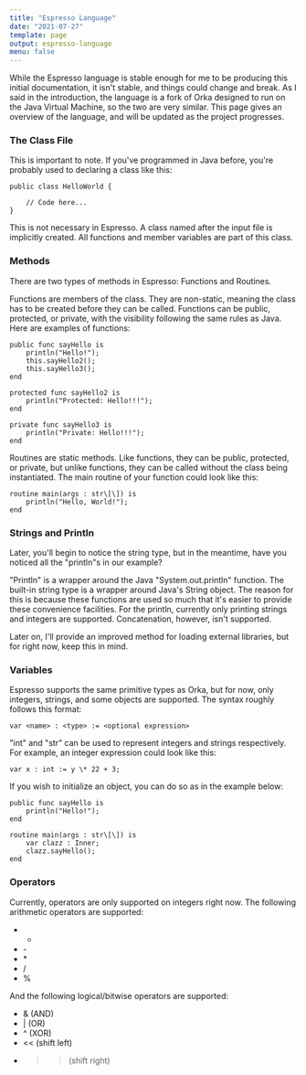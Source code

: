```yaml
---
title: "Espresso Language"
date: "2021-07-27"
template: page
output: espresso-language
menu: false
---
```


While the Espresso language is stable enough for me to be producing this initial documentation, it isn't stable, and things could change and break. As I said in the introduction, the language is a fork of Orka designed to run on the Java Virtual Machine, so the two are very similar. This page gives an overview of the language, and will be updated as the project progresses.

### The Class File

This is important to note. If you've programmed in Java before, you're probably used to declaring a class like this:

```
public class HelloWorld {

    // Code here...
}
```

This is not necessary in Espresso. A class named after the input file is implicitly created. All functions and member variables are part of this class.

### Methods

There are two types of methods in Espresso: Functions and Routines.

Functions are members of the class. They are non-static, meaning the class has to be created before they can be called. Functions can be public, protected, or private, with the visibility following the same rules as Java. Here are examples of functions:

```
public func sayHello is
    println("Hello!");
    this.sayHello2();
    this.sayHello3();
end

protected func sayHello2 is
    println("Protected: Hello!!!");
end

private func sayHello3 is
    println("Private: Hello!!!");
end
```

Routines are static methods. Like functions, they can be public, protected, or private, but unlike functions, they can be called without the class being instantiated. The main routine of your function could look like this:

```
routine main(args : str\[\]) is
    println("Hello, World!");
end
```

### Strings and Println

Later, you'll begin to notice the string type, but in the meantime, have you noticed all the "println"s in our example?

"Println" is a wrapper around the Java "System.out.println" function. The built-in string type is a wrapper around Java's String object. The reason for this is because these functions are used so much that it's easier to provide these convenience facilities. For the println, currently only printing strings and integers are supported. Concatenation, however, isn't supported.

Later on, I'll provide an improved method for loading external libraries, but for right now, keep this in mind.

### Variables

Espresso supports the same primitive types as Orka, but for now, only integers, strings, and some objects are supported. The syntax roughly follows this format:

```
var <name> : <type> := <optional expression>
```

"int" and "str" can be used to represent integers and strings respectively. For example, an integer expression could look like this:

```
var x : int := y \* 22 + 3;
```

If you wish to initialize an object, you can do so as in the example below:

```
public func sayHello is
    println("Hello!");
end

routine main(args : str\[\]) is
    var clazz : Inner;
    clazz.sayHello();
end
```

### Operators

Currently, operators are only supported on integers right now. The following arithmetic operators are supported:

- +
- \-
- \*
- /
- %

And the following logical/bitwise operators are supported:

- & (AND)
- | (OR)
- ^ (XOR)
- << (shift left)
- >> (shift right)


